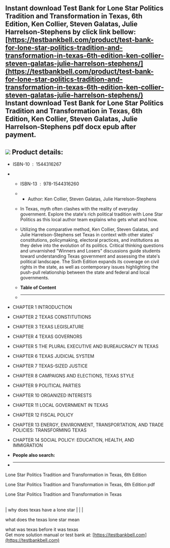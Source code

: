Instant download **Test Bank for Lone Star Politics Tradition and Transformation in Texas, 6th Edition, Ken Collier, Steven Galatas, Julie Harrelson-Stephens** by click link bellow:  
[https://testbankbell.com/product/test-bank-for-lone-star-politics-tradition-and-transformation-in-texas-6th-edition-ken-collier-steven-galatas-julie-harrelson-stephens/](https://testbankbell.com/product/test-bank-for-lone-star-politics-tradition-and-transformation-in-texas-6th-edition-ken-collier-steven-galatas-julie-harrelson-stephens/)  
**Instant download Test Bank for Lone Star Politics Tradition and Transformation in Texas, 6th Edition, Ken Collier, Steven Galatas, Julie Harrelson-Stephens pdf docx epub after payment.**
--------------------------------------------------------------------------------------------------------------------------------------------------------------------------------------------


![](https://testbankbell.com/wp-content/uploads/2023/05/Test-Bank-For-Lone-Star-Politics-Tradition-and-Transformation-in-Texas-6th-Edition-By-Ken-Collier-Steven-Galatas-Julie-Harrelson-Stephens-ISBN-9781544316291.jpg)
**Product details:**
--------------------


* ISBN-10 ‏ : ‎ 1544316267
* * ISBN-13 ‏ : ‎ 978-1544316260
  * * Author: Ken Collier, Steven Galatas, Julie Harrelson-Stephens
   
  * In Texas, myth often clashes with the reality of everyday government. Explore the state′s rich political tradition with Lone Star Politics as this local author team explains who gets what and how.
 
  * Utilizing the comparative method, Ken Collier, Steven Galatas, and Julie Harrelson-Stephens set Texas in context with other states′ constitutions, policymaking, electoral practices, and institutions as they delve into the evolution of its politics. Critical thinking questions and unvarnished "Winners and Losers" discussions guide students toward understanding Texas government and assessing the state′s political landscape. The Sixth Edition expands its coverage on civil rights in the state, as well as contemporary issues highlighting the push-pull relationship between the state and federal and local governments.
  * **Table of Content**
  * --------------------
 
* CHAPTER 1 INTRODUCTION
* CHAPTER 2 TEXAS CONSTITUTIONS
* CHAPTER 3 TEXAS LEGISLATURE
* CHAPTER 4 TEXAS GOVERNORS
* CHAPTER 5 THE PLURAL EXECUTIVE AND BUREAUCRACY IN TEXAS
* CHAPTER 6 TEXAS JUDICIAL SYSTEM
* CHAPTER 7 TEXAS-SIZED JUSTICE
* CHAPTER 8 CAMPAIGNS AND ELECTIONS, TEXAS STYLE
* CHAPTER 9 POLITICAL PARTIES
* CHAPTER 10 ORGANIZED INTERESTS
* CHAPTER 11 LOCAL GOVERNMENT IN TEXAS
* CHAPTER 12 FISCAL POLICY
* CHAPTER 13 ENERGY, ENVIRONMENT, TRANSPORTATION, AND TRADE POLICIES: TRANSFORMING TEXAS
* CHAPTER 14 SOCIAL POLICY: EDUCATION, HEALTH, AND IMMIGRATION

* **People also search:**
* -----------------------

Lone Star Politics Tradition and Transformation in Texas, 6th Edition

Lone Star Politics Tradition and Transformation in Texas, 6th Edition pdf

Lone Star Politics Tradition and Transformation in Texas


|  |  |  |
| --- | --- | --- |
| 
why does texas have a lone star
 |  |  |


 what does the texas lone star mean

 what was texas before it was texas  
  Get more solution manual or test bank at: [https://testbankbell.com](https://testbankbell.com)
